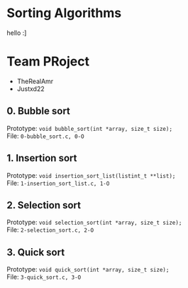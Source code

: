 # Sorting Algorithms
hello :]
# Team PRoject
 - TheRealAmr
 - Justxd22
## 0. Bubble sort
Prototype: `void bubble_sort(int *array, size_t size);`  
File: `0-bubble_sort.c, 0-O`
## 1. Insertion sort
Prototype: `void insertion_sort_list(listint_t **list);`  
File: `1-insertion_sort_list.c, 1-O`
## 2. Selection sort
Prototype: `void selection_sort(int *array, size_t size);`  
File: `2-selection_sort.c, 2-O`
## 3. Quick sort
Prototype: `void quick_sort(int *array, size_t size);`  
File: `3-quick_sort.c, 3-O`
